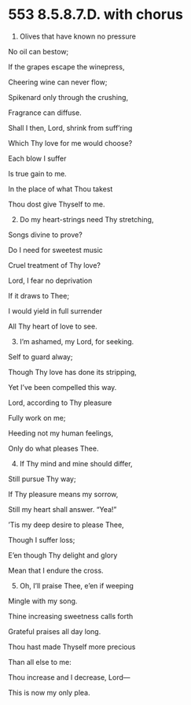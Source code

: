 # 553 8.5.8.7.D. with chorus

1.  Olives that have known no pressure

No oil can bestow;

If the grapes escape the winepress,

Cheering wine can never flow;

Spikenard only through the crushing,

Fragrance can diffuse.

Shall I then, Lord, shrink from suff’ring

Which Thy love for me would choose?

Each blow I suffer

Is true gain to me.

In the place of what Thou takest

Thou dost give Thyself to me.

2.  Do my heart-strings need Thy stretching,

Songs divine to prove?

Do I need for sweetest music

Cruel treatment of Thy love?

Lord, I fear no deprivation

If it draws to Thee;

I would yield in full surrender

All Thy heart of love to see.

3.  I’m ashamed, my Lord, for seeking.

Self to guard alway;

Though Thy love has done its stripping,

Yet I’ve been compelled this way.

Lord, according to Thy pleasure

Fully work on me;

Heeding not my human feelings,

Only do what pleases Thee.

4.  If Thy mind and mine should differ,

Still pursue Thy way;

If Thy pleasure means my sorrow,

Still my heart shall answer. “Yea!”

’Tis my deep desire to please Thee,

Though I suffer loss;

E’en though Thy delight and glory

Mean that I endure the cross.

5.  Oh, I’ll praise Thee, e’en if weeping

Mingle with my song.

Thine increasing sweetness calls forth

Grateful praises all day long.

Thou hast made Thyself more precious

Than all else to me:

Thou increase and I decrease, Lord—

This is now my only plea.

